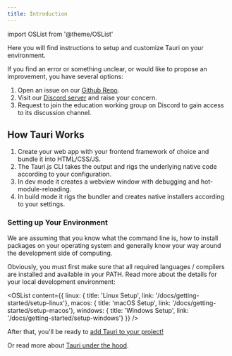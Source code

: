 ```yaml
---
title: Introduction
---
```


import OSList from '@theme/OSList'

Here you will find instructions to setup and customize Tauri on your environment.

If you find an error or something unclear, or would like to propose an improvement, you have several options:<br />

1. Open an issue on our [Github Repo](https://github.com/tauri-apps/tauri-docs).<br />
2. Visit our [Discord server](https://discord.gg/SpmNs4S) and raise your concern.<br />
3. Request to join the education working group on Discord to gain access to its discussion channel.

## How Tauri Works

1. Create your web app with your frontend framework of choice and bundle it into HTML/CSS/JS.
2. The Tauri.js CLI takes the output and rigs the underlying native code according to your configuration.
3. In dev mode it creates a webview window with debugging and hot-module-reloading.
4. In build mode it rigs the bundler and creates native installers according to your settings.

### Setting up Your Environment

We are assuming that you know what the command line is, how to install packages on your operating system and generally know your way around the development side of computing. 

Obviously, you must first make sure that all required languages / compilers are installed and available in your PATH. Read more about the details for your local development environment:

<OSList content={{
    linux: { title: 'Linux Setup', link: '/docs/getting-started/setup-linux'},
    macos: { title: 'macOS Setup', link: '/docs/getting-started/setup-macos'},
    windows: { title: 'Windows Setup', link: '/docs/getting-started/setup-windows'}
}} />

After that, you'll be ready to [add Tauri to your project!](/docs/usage/development/integration)

Or read more about [Tauri under the hood](/docs/getting-started/technical-details).
